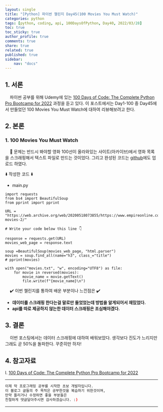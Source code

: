 ```yaml
---
layout: single
title: "[Python] 파이썬 챌린지 Day45(100 Movies You Must Watch)"
categories: python
tags: [python, coding, api, 100DaysOfPython, Day40, 2022/03/28]
toc: true
toc_sticky: true
author_profile: true
comments: true
share: true
related: true
published: true
sidebar: 
    nav: "docs"
---
```


## 1. 서론  

&nbsp;&nbsp;&nbsp;&nbsp;파이썬 공부를 위해 Udemy에 있는 [100 Days of Code: The Complete Python Pro Bootcamp for 2022](https://www.udemy.com/course/100-days-of-code/) 과정을 듣고 있다. 이 포스트에서는 Day1-100 중 Day45에서 만들었던 100 Movies You Must Watch에 대하여 리뷰해보려고 한다.

## 2. 본론  

### 1. 100 Movies You Must Watch  

&nbsp;&nbsp;&nbsp;&nbsp;🤔 문제는 반드시 봐야할 영화 100선이 올라와있는 사이트(아카이브)에서 영화 목록을 스크래핑해서 텍스트 파일로 만드는 것이었다. 그리고 완성된 코드는 [github](https://github.com/slowkoding/The-Complete-Python-Pro-Bootcamp-for-2022/tree/main/day45(100_movies_you_must_watch))에도 업로드 하였다.       

⬇️ 작성한 코드 ⬇️  

- main.py

```
import requests
from bs4 import BeautifulSoup
from pprint import pprint

URL = "https://web.archive.org/web/20200518073855/https://www.empireonline.com/movies/features/best-movies-2/"

# Write your code below this line 👇

response = requests.get(URL)
movies_web_page = response.text

soup =BeautifulSoup(movies_web_page, "html.parser")
movies = soup.find_all(name="h3", class_="title")
# pprint(movies)

with open("movies.txt", "w", encoding="UTF8") as file:
    for movie in reversed(movies):
        movie_name = movie.getText()
        file.write(f"{movie_name}\n")
```  

&nbsp;&nbsp;&nbsp;&nbsp;✔️ 이번 챌린지를 통하여 배운 부분이나 느낀점은 ✔️
- <b>데이터를 스크래핑 한다는걸 말로만 들었었는데 방법을 알게되어서 재밌었다.</b>
- <b>api를 따로 제공하지 않는한 데이터 스크래핑은 조심해야겠다.</b>  

## 3. 결론  

&nbsp;&nbsp;&nbsp;&nbsp;이번 포스팅에서는 데이터 스크래핑에 대하여 배워보았다. 생각보다 진도가 느리지만 그래도 곧 50%을 돌파한다. 꾸준히만 하자!  

## 4. 참고자료  

Ⅰ. [100 Days of Code: The Complete Python Pro Bootcamp for 2022](https://www.udemy.com/course/100-days-of-code/)

---

```bash
이제 막 프로그래밍 공부를 시작한 초보 개발자입니다.
이 블로그 글들의 주 목적은 공부한것을 복습하기 위한것이며, 
만약 틀리거나 수정하면 좋을 부분들은
친절하게 댓글달아주시면 감사하겠습니다. :)
```

---